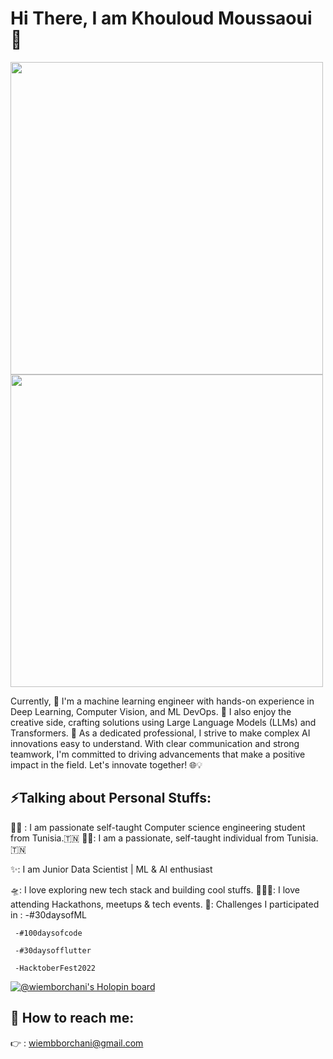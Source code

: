 <h1> Hi There, I am Khouloud Moussaoui 💫 </h1>
</h1>

<img src="https://i.pinimg.com/originals/02/49/ef/0249efe4cc8e3c20094fc2d20aa58912.gif" width="500px">
<img src="https://media3.giphy.com/media/v1.Y2lkPTc5MGI3NjExbGFobnptMWZ3MnF3N3N6eWRrbzl2bHFkeTNjMDcyMnJ3OWxtcnM1NiZlcD12MV9pbnRlcm5hbF9naWZfYnlfaWQmY3Q9Zw/EYn2rXOuDQ0aqeWA7A/giphy.gif" width="500px">

Currently, 🤖 I'm a machine learning engineer with hands-on experience in Deep Learning, Computer Vision, and ML DevOps. 🚀 I also enjoy the creative side, crafting solutions using Large Language Models (LLMs) and Transformers. 🤯 As a dedicated professional, I strive to make complex AI innovations easy to understand. With clear communication and strong teamwork, I'm committed to driving advancements that make a positive impact in the field. Let's innovate together! 🌐💡

## ⚡️Talking about Personal Stuffs:

👩‍💻 : I am passionate self-taught Computer science engineering student from Tunisia.🇹🇳
👩‍💻: I am a passionate, self-taught individual from Tunisia.🇹🇳

✨: I am Junior Data Scientist | ML & AI enthusiast

🛸: I love exploring new tech stack and building cool stuffs.
🙋🏼‍♀️: I love attending Hackathons, meetups & tech events.
🌱: Challenges I participated in :
     -#30daysofML
     
     -#100daysofcode
     
     -#30daysofflutter
     
     -HacktoberFest2022
     
[![@wiemborchani's Holopin board](https://holopin.io/api/user/board?user=wiemborchani)](https://holopin.io/@wiemborchani)
## 💌 How to reach me:
👉 : wiembborchani@gmail.com

